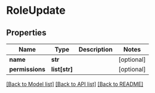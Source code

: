 # RoleUpdate

## Properties
Name | Type | Description | Notes
------------ | ------------- | ------------- | -------------
**name** | **str** |  | [optional] 
**permissions** | **list[str]** |  | [optional] 

[[Back to Model list]](../README.md#documentation-for-models) [[Back to API list]](../README.md#documentation-for-api-endpoints) [[Back to README]](../README.md)


